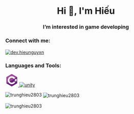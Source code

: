 <h1 align="center">Hi 👋, I'm Hiếu</h1>
<h3 align="center">I’m interested in game developing</h3>

<h3 align="left">Connect with me:</h3>
<p align="left">
<a href="https://dev.to/dev.hieunguyxn" target="blank"><img align="center" src="https://raw.githubusercontent.com/rahuldkjain/github-profile-readme-generator/master/src/images/icons/Social/devto.svg" alt="dev.hieunguyxn" height="30" width="40" /></a>
</p>

<h3 align="left">Languages and Tools:</h3>
<p align="left"> <a href="https://www.w3schools.com/cs/" target="_blank" rel="noreferrer"> <img src="https://raw.githubusercontent.com/devicons/devicon/master/icons/csharp/csharp-original.svg" alt="csharp" width="40" height="40"/> </a> <a href="https://unity.com/" target="_blank" rel="noreferrer"> <img src="https://www.vectorlogo.zone/logos/unity3d/unity3d-icon.svg" alt="unity" width="40" height="40"/> </a> </p>

<p><img align="left" src="https://github-readme-stats.vercel.app/api/top-langs?username=trunghieu2803&show_icons=true&locale=en&layout=compact" alt="trunghieu2803" /></p>

<p>&nbsp;<img align="center" src="https://github-readme-stats.vercel.app/api?username=trunghieu2803&show_icons=true&locale=en" alt="trunghieu2803" /></p>

<p><img align="center" src="https://github-readme-streak-stats.herokuapp.com/?user=trunghieu2803&" alt="trunghieu2803" /></p>
